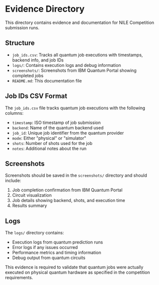 # Evidence Directory

This directory contains evidence and documentation for NILE Competition submission runs.

## Structure

- `job_ids.csv`: Tracks all quantum job executions with timestamps, backend info, and job IDs
- `logs/`: Contains execution logs and debug information
- `screenshots/`: Screenshots from IBM Quantum Portal showing completed jobs
- `README.md`: This documentation file

## Job IDs CSV Format

The `job_ids.csv` file tracks quantum job executions with the following columns:

- `timestamp`: ISO timestamp of job submission
- `backend`: Name of the quantum backend used
- `job_id`: Unique job identifier from the quantum provider
- `mode`: Either "physical" or "simulator" 
- `shots`: Number of shots used for the job
- `notes`: Additional notes about the run

## Screenshots

Screenshots should be saved in the `screenshots/` directory and should include:

1. Job completion confirmation from IBM Quantum Portal
2. Circuit visualization 
3. Job details showing backend, shots, and execution time
4. Results summary

## Logs

The `logs/` directory contains:

- Execution logs from quantum prediction runs
- Error logs if any issues occurred
- Performance metrics and timing information
- Debug output from quantum circuits

This evidence is required to validate that quantum jobs were actually executed on physical quantum hardware as specified in the competition requirements.
